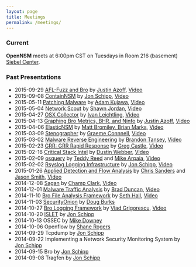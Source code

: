 ```yaml
---
layout: page
title: Meetings
permalink: /meetings/
---
```


### Current
**OpenNSM** meets at 6:00pm CST on Tuesdays in Room 216 (basement)
[Siebel Center](https://cs.illinois.edu/about-us/about-siebel-center).

### Past Presentations
* 2015-09-29 [AFL-Fuzz and Bro](https://bro.org) by [Justin Azoff](https://github.com/justinazoff), [Video](https://www.youtube.com/watch?v=y-s_PzFE9EM)
* 2015-09-08 [ContainNSM](https://github.com/open-nsm/dockerfiles) by [Jon Schipp](https://twitter.com/jonschipp), [Video](https://www.youtube.com/watch?v=H9QjGxC7LaA)
* 2015-05-11 [Patching Malware](https://github.com/open-nsm/meetings/raw/master/2015-05-11/MalwarePatching_Preso.pptx) by [Adam Kujawa](https://twitter.com/kujman5000), [Video](https://www.youtube.com/watch?v=am7A9Xd53nc)
* 2015-05-04 [Network Scout](https://github.com/NetworkScout/ns) by [Shawn Jordan](https://twitter.com/ph_shawn), [Video](https://www.youtube.com/watch?v=GRPsQ7h6k3E)
* 2015-04-27 [OSX Collector](https://github.com/yelp/osxcollector) by [Ivan Leichtling](https://twitter.com/c0wl), [Video](https://www.youtube.com/watch?v=Yqny1rMTfyY)
* 2015-04-13 [Graphing Bro Metrics, BHR, and Ninfo](https://github.com/justinazoff) by [Justin Azoff](https://twitter.com/justinazoff), [Video](https://www.youtube.com/watch?v=VkBYyG3y1h0)
* 2015-04-06 [ElasticNSM](https://www.elastic.co) by [Matt Bromiley, Brian Marks](http://www.505forensics.com/), [Video](https://vimeo.com/124270105)
* 2015-03-09 [Stenographer](https://github.com/google/stenographer) by [Graeme Connnell](https://github.com/gconnell), [Video](https://www.youtube.com/watch?v=lZlOBW7L3rs)
* 2015-03-02 [Malware Reverse Engineering](http://z0inks.com/files/presentations/phreaknic18-malwareAnalysis.pdf) by [Brandon Tansey](https://twitter.com/BrandonTansey), [Video](https://www.youtube.com/watch?v=0r58gQyrMvk)
* 2015-02-23 [GRR: GRR Rapid Response](https://github.com/google/grr) by [Greg Castle](https://twitter.com/mrgcastle), [Video](https://www.youtube.com/watch?v=ZAXtCMspgY0)
* 2015-02-16 [Critical Stack Intel](https://intel.criticalstack.com/) by [Dustin Webber](https://twitter.com/mephux), [Video](https://www.youtube.com/watch?v=JL99eJdTDOQ)
* 2015-02-09 [osquery](http://osquery.io) by [Teddy Reed](http://prosauce.org) and [Mike Arpaia](http://twitter.com/mikearpaia), [Video](https://www.youtube.com/watch?v=fV5G85VaZHI)
* 2015-02-02 [Rsyslog Logging Infrastructure](http://rsyslog.com) by [Jon Schipp](http://jonschipp.com), [Video](https://www.youtube.com/watch?v=2luQpzq1z9I)
* 2015-01-26 [Applied Detection and Flow Analysis](http://flowbat.com) by [Chris Sanders](https://twitter.com/chrissanders88) and [Jason Smith](https://twitter.com/Automayt), [Video](https://www.youtube.com/watch?v=oIxbV9wwE4Q)
* 2014-12-08 [Sagan](http://sagan.io) by [Champ Clark](https://twitter.com/dabeave666), [Video](https://www.youtube.com/watch?v=hdE9XABCylE)
* 2014-12-01 [Malware Traffic Analysis](http://www.malware-traffic-analysis.net) by [Brad Duncan](http://twitter.com/malware_traffic), [Video](https://www.youtube.com/watch?v=tMavalH5rco)
* 2014-11-10 [Bro File Analysis Framework](https://www.bro.org/sphinx-git/frameworks/file-analysis.html) by [Seth Hall](http://icir.org/seth), [Video](https://www.youtube.com/watch?v=JL99eJdTDOQ)
* 2014-11-03 [SecurityOnion](http://securityonion.net) by [Doug Burks](https://www.sans.org/instructors/doug-burks)
* 2014-10-27 [Bro Logging Framework](https://www.bro.org/sphinx-git/frameworks/logging.html) by [Vlad Grigorescu](https://github.com/grigorescu), [Video](https://www.youtube.com/watch?v=yaj2CW-XAQQ)
* 2014-10-20 [ISLET](https://github.com/jonschipp/islet) by [Jon Schipp](http://jonschipp.com)
* 2014-10-13 OSSEC by [Mike Downey](http://mikedowney.info)
* 2014-10-06 Openflow by [Shane Rogers](http://busterbytes.com)
* 2014-09-29 Tcpdump by [Jon Schipp](http://jonschipp.com)
* 2014-09-22 Implementing a Network Security Monitoring System by [Jon Schipp](http://jonschipp.com)
* 2014-09-15 Bro by [Jon Schipp](http://jonschipp.com)
* 2014-09-08 Tragfen by [Jon Schipp](http://jonschipp.com)
